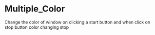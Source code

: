 # Multiple_Color
Change the color of window on clicking a start button and when click on stop button color changing stop
